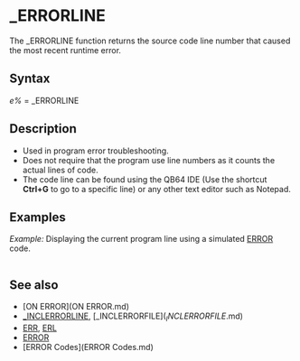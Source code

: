 # _ERRORLINE

The _ERRORLINE function returns the source code line number that caused the most recent runtime error.

  

## Syntax

*e%* = _ERRORLINE
  

## Description

* Used in program error troubleshooting.
* Does not require that the program use line numbers as it counts the actual lines of code.
* The code line can be found using the QB64 IDE (Use the shortcut **Ctrl+G** to go to a specific line) or any other text editor such as Notepad.

  

## Examples

*Example:* Displaying the current program line using a simulated [ERROR](ERROR.md) code.

``` [ON ERROR](ON ERROR.md) [GOTO](GOTO.md) DebugLine 'can't use GOSUB  [ERROR](ERROR.md) 250 'simulated error code  [END](END.md) DebugLine: [PRINT](PRINT.md) _ERRORLINE [RESUME](RESUME.md) [NEXT](NEXT.md)  
```

  

## See also

* [ON ERROR](ON ERROR.md)
* [_INCLERRORLINE](_INCLERRORLINE.md), [_INCLERRORFILE$](_INCLERRORFILE$.md)
* [ERR](ERR.md), [ERL](ERL.md)
* [ERROR](ERROR.md)
* [ERROR Codes](ERROR Codes.md)

  
